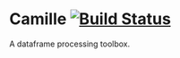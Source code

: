 # Camille [![Build Status](https://travis-ci.org/Statoil/camille.svg?branch=master)](https://travis-ci.org/Statoil/camille)

A dataframe processing toolbox.

